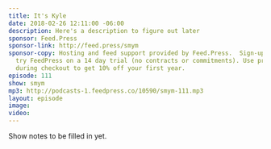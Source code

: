 ```yaml
---
title: It's Kyle
date: 2018-02-26 12:11:00 -06:00
description: Here's a description to figure out later
sponsor: Feed.Press
sponsor-link: http://feed.press/smym
sponsor-copy: Hosting and feed support provided by Feed.Press.  Sign-up today and
  try FeedPress on a 14 day trial (no contracts or commitments). Use promo code "smym"
  during checkout to get 10% off your first year.
episode: 111
show: smym
mp3: http://podcasts-1.feedpress.co/10590/smym-111.mp3
layout: episode
image: 
video: 
---
```


Show notes to be filled in yet.
